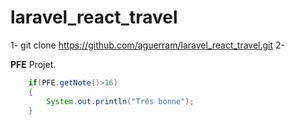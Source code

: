 # laravel_react_travel

1- git clone https://github.com/aguerram/laravel_react_travel.git
2- 

**PFE** Projet.

```java
    if(PFE.getNote()>16)
    {
        System.out.println("Trés bonne");
    }
